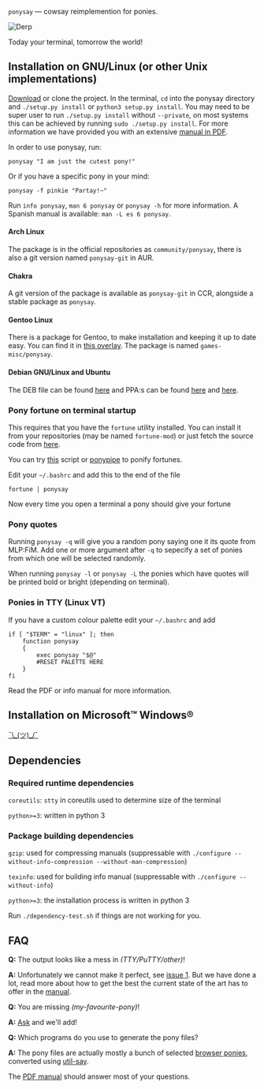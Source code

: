 `ponysay` — cowsay reimplemention for ponies.

![Derp](http://i.imgur.com/xOJbE.png)

Today your terminal, tomorrow the world!


Installation on GNU/Linux (or other Unix implementations)
---------------------------------------------------------

[Download](/erkin/ponysay/downloads) or clone the project.
In the terminal, `cd` into the ponysay directory and `./setup.py install` or `python3 setup.py install`.
You may need to be super user to run `./setup.py install` without `--private`, on most systems this
can be achieved by running `sudo ./setup.py install`.
For more information we have provided you with an extensive [manual in PDF](https://github.com/erkin/ponysay/blob/master/ponysay.pdf?raw=true).

In order to use ponysay, run:

    ponysay "I am just the cutest pony!"
    
Or if you have a specific pony in your mind:

    ponysay -f pinkie "Partay!~"

Run `info ponysay`, `man 6 ponysay` or `ponysay -h` for more information.
A Spanish manual is available: `man -L es 6 ponysay`.

#### Arch Linux
The package is in the official repositories as `community/ponysay`, there is also a git version named `ponysay-git` in AUR.

#### Chakra
A git version of the package is available as `ponysay-git` in CCR, alongside a stable package as `ponysay`.

#### Gentoo Linux
There is a package for Gentoo, to make installation and keeping it up to date easy. You can find it in [this overlay](/etu/aidstu-overlay). The package is named `games-misc/ponysay`.

#### Debian GNU/Linux and Ubuntu
The DEB file can be found [here](http://roryholland.co.uk/misc.html#ponysay) and PPA:s can be found [here](https://launchpad.net/~vincent-c/+archive/ppa) and [here](https://launchpad.net/~blazemore/+archive/ponysay).

### Pony fortune on terminal startup 

This requires that you have the `fortune` utility installed. You can install it from your repositories (may be named `fortune-mod`)
or just fetch the source code from [here](ftp://ftp.ibiblio.org/pub/linux/games/amusements/fortune/).

You can try [this](http://www.reddit.com/r/mylittlelinux/comments/srixi/using_ponysay_with_a_ponified_fortune_warning/) script or
[ponypipe](/maandree/ponypipe) to ponify fortunes.

Edit your `~/.bashrc` and add this to the end of the file

    fortune | ponysay

Now every time you open a terminal a pony should give your fortune

### Pony quotes

Running `ponysay -q` will give you a random pony saying one it its quote from MLP:FiM. Add one or more argument after `-q` to sepecify a
set of ponies from which one will be selected randomly.

When running `ponysay -l` or `ponysay -L` the ponies which have quotes will be printed bold or bright (depending on terminal).

### Ponies in TTY (Linux VT)

If you have a custom colour palette edit your `~/.bashrc` and add

    if [ "$TERM" = "linux" ]; then
        function ponysay
        {
            exec ponysay "$@"
            #RESET PALETTE HERE
        }
    fi

Read the PDF or info manual for more information.


Installation on Microsoft™ Windows®
-----------------------------------
[¯\\\_(ツ)\_/¯](http://i.imgur.com/2nP5N.png)


Dependencies
------------

### Required runtime dependencies

`coreutils`: `stty` in coreutils used to determine size of the terminal

`python>=3`: written in python 3

### Package building dependencies

`gzip`: used for compressing manuals (suppressable with `./configure --without-info-compression --without-man-compression`)

`texinfo`: used for building info manual (suppressable with `./configure --without-info`)

`python>=3`: the installation process is written in python 3

Run `./dependency-test.sh` if things are not working for you.


FAQ
---

__Q:__ The output looks like a mess in _(TTY/PuTTY/other)_!

__A:__ Unfortunately we cannot make it perfect, see [issue 1](/erkin/ponysay/issues/1). But we have done a lot, read more about how to get the best the current state of the art has to offer in the [manual](/erkin/ponysay/blob/master/ponysay.pdf?raw=true).

__Q:__ You are missing _(my-favourite-pony)_!

__A:__ [Ask](/erkin/ponysay/issues) and we'll add!

__Q:__ Which programs do you use to generate the pony files?

__A:__ The pony files are actually mostly a bunch of selected [browser ponies](//web.student.tuwien.ac.at/~e0427417/browser-ponies/ponies.html), converted using [util-say](/maandree/util-say).

The [PDF manual](/erkin/ponysay/blob/master/ponysay.pdf?raw=true) should answer most of your questions.
